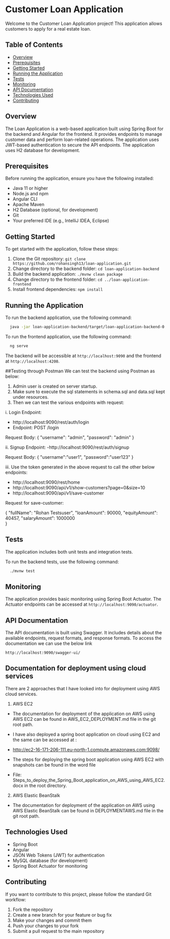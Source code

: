
# Customer Loan Application

Welcome to the Customer Loan Application project! This application allows customers to apply for a real estate loan.



## Table of Contents

- [Overview](#overview)
- [Prerequisites](#prerequisites)
- [Getting Started](#getting-started)
- [Running the Application](#running-the-application)
- [Tests](#tests)
- [Monitoring](#monitoring)
- [API Documentation](#api-documentation)
- [Technologies Used](#technologies-used)
- [Contributing](#contributing)

## Overview

The Loan Application is a web-based application built using Spring Boot for the backend and Angular for the frontend. It provides endpoints to manage customer data and perform loan-related operations. The application uses JWT-based authentication to secure the API endpoints. The application uses H2 database for development.

## Prerequisites

Before running the application, ensure you have the following installed:

- Java 11 or higher
- Node.js and npm
- Angular CLI
- Apache Maven
- H2 Database (optional, for development)
- Git
- Your preferred IDE (e.g., IntelliJ IDEA, Eclipse)

## Getting Started

To get started with the application, follow these steps:

1. Clone the Git repository: `git clone https://github.com/rohansingh13/loan-application.git`
2. Change directory to the backend folder: `cd loan-application-backend`
3. Build the backend application: `./mvnw clean package`
4. Change directory to the frontend folder: `cd ../loan-application-frontend`
5. Install frontend dependencies: `npm install`

## Running the Application

To run the backend application, use the following command:

```bash
  java -jar loan-application-backend/target/loan-application-backend-0.0.1-SNAPSHOT.jar
```

To run the frontend application, use the following command:

```bash
  ng serve
```

The backend will be accessible at `http://localhost:9090` and the frontend at `http://localhost:4200`.

##Testing through Postman
We can test the backend using Postman as below:

1. Admin user is created on server startup.
2. Make sure to execute the sql statements in schema.sql and data.sql kept under resources.
3. Then we can test the various endpoints with request:

i. Login Endpoint:
- http://localhost:9090/rest/auth/login
- Endpoint: POST /login

Request Body:
{
    "username": "admin",
    "password": "admin"
}

ii. Signup Endpoint:
-http://localhost:9090/rest/auth/signup

Request Body:
{
    "username":"user1",
    "password":"user123"
}

iii. Use the token generated in the above request to call the other below endpoints:

- http://localhost:9090/rest/home
- http://localhost:9090/api/v1/show-customers?page=0&size=10
- http://localhost:9090/api/v1/save-customer

Request for save-customer:

{
    "fullName": "Rohan Testsuser",
    "loanAmount": 90000,
    "equityAmount": 40457,
    "salaryAmount": 1000000        
}



## Tests

The application includes both unit tests and integration tests.

To run the backend tests, use the following command:

```bash
  ./mvnw test
```

## Monitoring

The application provides basic monitoring using Spring Boot Actuator. The Actuator endpoints can be accessed at `http://localhost:9090/actuator`.


## API Documentation

The API documentation is built using Swagger. It includes details about the available endpoints, request formats, and response formats. To access the documentation we can use the below link

`http://localhost:9090/swagger-ui/`

## Documentation for deployment using cloud services

There are 2 approaches that I have looked into for deployment using AWS cloud services.

1. AWS EC2
- The documentation for deployment of the application on AWS using AWS EC2 can be found in AWS_EC2_DEPLOYMENT.md file in the git root path.
- I have also deployed a spring boot application on cloud using EC2 and the same can be accessed at :
- http://ec2-16-171-206-111.eu-north-1.compute.amazonaws.com:9098/

- The steps for deploying the spring boot application using AWS EC2 with snapshots can be found in the word file 
- File: Steps_to_deploy_the_Spring_Boot_application_on_AWS_using_AWS_EC2.docx in the root directory.

2. AWS Elastic BeanStalk
- The documentation for deployment of the application on AWS using AWS Elastic BeanStalk can be found in DEPLOYMENTAWS.md file in the git root path.

## Technologies Used

- Spring Boot
- Angular
- JSON Web Tokens (JWT) for authentication
- MySQL database (for development)
- Spring Boot Actuator for monitoring

## Contributing

If you want to contribute to this project, please follow the standard Git workflow:

1. Fork the repository
2. Create a new branch for your feature or bug fix
3. Make your changes and commit them
4. Push your changes to your fork
5. Submit a pull request to the main repository



